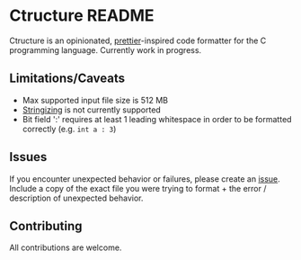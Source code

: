 # Ctructure README

Ctructure is an opinionated, [prettier](https://github.com/prettier/prettier)-inspired code formatter for the C programming language. Currently work in progress.

## Limitations/Caveats

- Max supported input file size is 512 MB
- [Stringizing](https://gcc.gnu.org/onlinedocs/cpp/Stringizing.html) is not currently supported
- Bit field ':' requires at least 1 leading whitespace in order to be formatted correctly (e.g. `int a : 3`)

## Issues

If you encounter unexpected behavior or failures, please create an [issue](https://github.com/nluka/Ctructure/issues). Include a copy of the exact file you were trying to format + the error / description of unexpected behavior.

## Contributing

All contributions are welcome.
